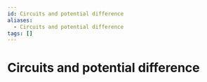 ```yaml
---
id: Circuits and potential difference
aliases:
  - Circuits and potential difference
tags: []
---
```


# Circuits and potential difference
